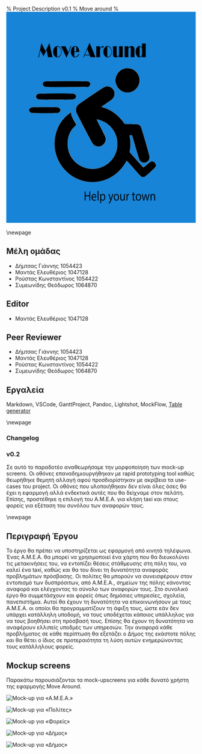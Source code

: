 % Project Description v0.1
% Move around
% ![](images/Logo.jpg)

\newpage

## Μέλη ομάδας
* Δήμτσας Γιάννης 1054423
* Μαντάς Ελευθέριος 1047128
* Ρούστας Κωνσταντίνος 1054422
* Συμεωνίδης Θεόδωρος 1064870

## Editor
* Μαντάς Ελευθέριος 1047128

## Peer Reviewer
* Δήμτσας Γιάννης 1054423
* Μαντάς Ελευθέριος 1047128
* Ρούστας Κωνσταντίνος 1054422
* Συμεωνίδης Θεόδωρος 1064870

## Εργαλεία
Markdown, VSCode, GanttProject, Pandoc, Lightshot, MockFlow, [Table generator](https://www.tablesgenerator.com/)

\newpage

### Changelog 
### v0.2

Σε αυτό το παραδοτέο αναθεωρήσαμε την μορφοποίηση των mock-up screens. Οι οθόνες επαναδημιουργήθηκαν με rapid prototyping tool καθώς θεωρήθηκε θεμητή αλλαγή αφού προσδιορίστηκαν με ακρίβεια τα use-cases του project. Οι οθόνες που υλοποιήθηκαν δεν είναι όλες όσες θα έχει η εφαρμογή αλλά ενδεκτικά αυτές που θα δείχναμε στον πελάτη.
Επίσης, προστέθηκε η επιλογή του Α.Μ.Ε.Α. για κλήση taxi και στους φορείς για εξέταση του συνόλου των αναφορών τους.

\newpage

## Περιγραφή Έργου
Το έργο θα πρέπει να υποστηρίζεται ως εφαρμογή από κινητά τηλέφωνα. Ένας Α.Μ.Ε.Α. θα μπορεί να χρησιμοποιεί ένα χάρτη που θα διευκολύνει τις μετακινήσεις του, να εντοπίζει θέσεις στάθμευσης στη πόλη του, να καλεί ένα taxi, καθώς και θα του δίνει τη δυνατότητα αναφοράς προβλημάτων πρόσβασης. 
Οι πολίτες θα μπορούν να συνεισφέρουν στον εντοπισμό των δυσπρόσιτων, από Α.Μ.Ε.Α., σημείων της πόλης κάνοντας αναφορά και ελέγχοντας το σύνολο των αναφορών τους. 
Στο συνολικό έργο θα συμμετάσχουν και φορείς όπως δημόσιες υπηρεσίες, σχολεία, πανεπιστήμια. Αυτοί θα έχουν τη δυνατότητα να επικοινωνήσουν με τους Α.Μ.Ε.Α. οι οποίοι θα προγραμματίζουν τη άφιξη τους, ώστε εάν δεν υπάρχει κατάλληλη υποδομή, να τους υποδέχεται κάποιος υπάλληλος για να τους βοηθήσει στη πρόσβασή τους. Επίσης θα έχουν τη δυνατότητα να αναφέρουν ελλιπείς υποδμές των υπηρεσιών.
Την αναφορά κάθε προβλήματος σε κάθε περίπτωση θα εξετάζει ο Δήμος της εκάστοτε πόλης και θα θέτει ο ίδιος σε προτεραιότητα τη λύση αυτών ενημερώνοντας τους κατάλληλους φορείς.

## Mockup screens
Παρακάτω παρουσιάζονται τα mock-upscreens για κάθε δυνατό χρήστη της εφαρμογής Move Around.

![Mock-up για «A.M.E.A.»](images/AMEA1.png)

![Mock-up για «Πολίτες»](images/Politis1.png)

![Mock-up για «Φορείς»](images/Foreas.png)

![Mock-up για «Δήμος»](images/Dimos1.png)

![Mock-up για «Δήμος»](images/Dimos2.png)
